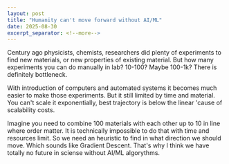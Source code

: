 ```yaml
---
layout: post
title: "Humanity can't move forward without AI/ML"
date: 2025-08-30
excerpt_separator: <!--more-->
---
```


Century ago physicists, chemists, researchers did plenty of experiments to find new materials, or new properties of existing material. But how many experiments you can do manually in lab? 10-100? Maybe 100-1k? There is definitely bottleneck.

With introduction of computers and automated systems it becomes much easier to make those experiments. But it still limited by time and material. You can't scale it exponentially, best trajectory is below the linear 'cause of scalability costs.

Imagine you need to combine 100 materials with each other up to 10 in line where order matter. It is technically impossible to do that with time and resources limit. So we need an heuristic to find in what direction we should move. Which sounds like Gradient Descent. That's why I think we have totally no future in sciense without AI/ML algorythms.
